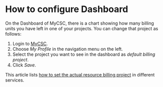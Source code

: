 # How to configure Dashboard

On the Dashboard of MyCSC, there is a chart showing how many billing units you have left in one of your projects. You can change that project as
follows:

1. Login to [MyCSC](https://my.csc.fi).
1. Choose _My Profile_ in the navigation menu on the left.
1. Select the project you want to see in the dashboard as _default billing project_.
1. Click _Save_.

This article lists [how to set the actual resource billing project](how-can-i-change-billing-project.md) in different services.
